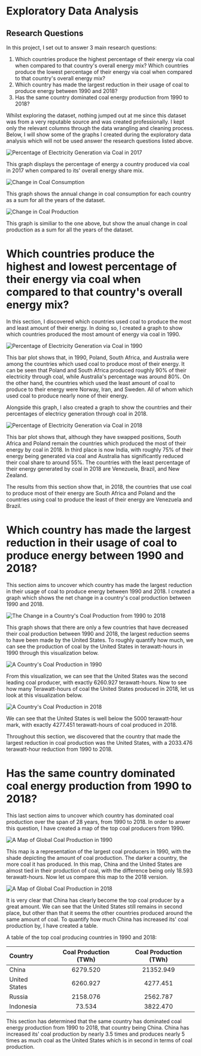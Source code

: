 # Exploratory Data Analysis

## Research Questions
In this project, I set out to answer 3 main research questions:

1. Which countries produce the highest percentage of their energy via coal when compared to that country's overall energy mix? Which countries produce the lowest percentage of their energy via coal when compared to that country's overall energy mix?
2. Which country has made the largest reduction in their usage of coal to produce energy between 1990 and 2018?
3. Has the same country dominated coal energy production from 1990 to 2018?
    
Whilst exploring the dataset, nothing jumped out at me since this dataset was from a very reputable source and was created professionally. I kept only the relevant columns through the data wrangling and cleaning process. Below, I will show some of the graphs I created during the exploratory data analysis which will not be used answer the research questions listed above.

![Percentage of Electricity Generation via Coal in 2017](images/ad_elec_share_2017.png)

This graph displays the percentage of energy a country produced via coal in 2017 when compared to its' overall energy share mix.

![Change in Coal Consumption](images/ad_coal_change_cons.png)

This graph shows the annual change in coal consumption for each country as a sum for all the years of the dataset.

![Change in Coal Production](images/ad_coal_change_prod.png)

This graph is similiar to the one above, but show the anual change in coal production as a sum for all the years of the dataset.


# Which countries produce the highest and lowest percentage of their energy via coal when compared to that country's overall energy mix? 

In this section, I discovered which countries used coal to produce the most and least amount of their energy. In doing so, I created a graph to show which countries produced the most amount of energy via coal in 1990.

![Percentage of Electricity Generation via Coal in 1990](images/ad_elec_generation_1990.png)

This bar plot shows that, in 1990, Poland, South Africa, and Australia were among the countries which used coal to produce most of their energy. It can be seen that Poland and South Africa produced roughly 90% of their electricity through coal, while Australia's percentage was around 80%. On the other hand, the countries which used the least amount of coal to produce to their energy were Norway, Iran, and Sweden. All of whom which used coal to produce nearly none of their energy.

Alongside this graph, I also created a graph to show the countries and their percentages of electricy generation through coal in 2018.

![Percentage of Electricity Generation via Coal in 2018](images/ad_elec_generation_2018.png)

This bar plot shows that, although they have swapped positions, South Africa and Poland remain the countries which produced the most of their energy by coal in 2018. In third place is now India, with roughly 75% of their energy being generated via coal and Australia has significantly reduced their coal share to around 55%. The countries with the least percentage of their energy generated by coal in 2018 are Venezuela, Brazil, and New Zealand.

The results from this section show that, in 2018, the countries that use coal to produce most of their energy are South Africa and Poland and the countries using coal to produce the least of their energy are Venezuela and Brazil.

# Which country has made the largest reduction in their usage of coal to produce energy between 1990 and 2018?

This section aims to uncover which country has made the largest reduction in their usage of coal to produce energy between 1990 and 2018. I created a graph which shows the net change in a country's coal production between 1990 and 2018.

![The Change in a Country's Coal Production from 1990 to 2018](images/ad_change_coal_prod.png)

This graph shows that there are only a few countries that have decreased their coal production between 1990 and 2018, the largest reduction seems to have been made by the United States. To roughly quantify how much, we can see the production of coal by the United States in terawatt-hours in 1990 through this visualization below.

![A Country's Coal Production in 1990](images/ad_coal_prod_1990.png)

From this visualization, we can see that the United States was the second leading coal producer, with exactly 6260.927 terawatt-hours. Now to see how many Terawatt-hours of coal the United States produced in 2018, let us look at this visualization below.

![A Country's Coal Production in 2018](images/ad_coal_prod_2018.png)

We can see that the United States is well below the 5000 terawatt-hour mark, with exactly 4277.451 terawatt-hours of coal produced in 2018.

Throughout this section, we discovered that the country that made the largest reduction in coal production was the United States, with a 2033.476 terawatt-hour reduction from 1990 to 2018.

# Has the same country dominated coal energy production from 1990 to 2018?

This last section aims to uncover which country has dominated coal production over the span of 28 years, from 1990 to 2018. In order to anwer this question, I have created a map of the top coal producers from 1990.

![A Map of Global Coal Production in 1990](images/ad_coal_prod_map_1990.png)

This map is a representation of the largest coal producers in 1990, with the shade depicting the amount of coal production. The darker a country, the more coal it has produced. In this map, China and the United States are almost tied in their production of coal, with the difference being only 18.593 terawatt-hours. Now let us compare this map to the 2018 version.

![A Map of Global Coal Production in 2018](images/ad_coal_prod_map_2018.png)

It is very clear that China has clearly become the top coal producer by a great amount. We can see that the United States still remains in second place, but other than that it seems the other countries produced around the same amount of coal. To quantify how much China has increased its' coal production by, I have created a table.

A table of the top coal producing countries in 1990 and 2018:

| Country        | Coal Production (TWh) | Coal Production (TWh) | 
| :---           | :---:                 | :---:                 | 
| China          | 6279.520              | 21352.949             | 
| United States  | 6260.927              | 4277.451              | 
| Russia         | 2158.076              | 2562.787              | 
| Indonesia      | 73.534                | 3822.470              | 

This section has determined that the same country has dominated coal energy production from 1990 to 2018, that country being China. China has increased its' coal production by nearly 3.5 times and produces nearly 5 times as much coal as the United States which is in second in terms of coal production.